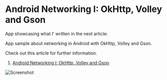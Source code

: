 # Android Networking I: OkHttp, Volley and Gson

App showcasing what I' written in the next article:

App sample about networking in Android with OkHttp, Volley and Gson.

Check out this article for further information.

1. [Android Networking I: OkHttp, Volley and Gson](http://goo.gl/Zc3kMT)

![Screenshot](https://dl.dropboxusercontent.com/u/83259317/Images/Yoda%20Android%20Networking%20I.png)
